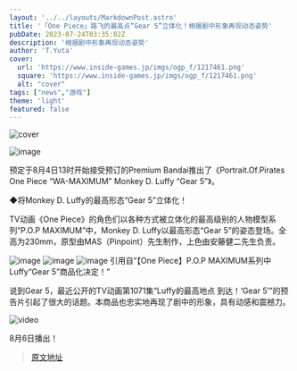 ```yaml
---
layout: '../../layouts/MarkdownPost.astro'
title: '「One Piece」路飞的最高点“Gear 5”立体化！根据剧中形象再现动态姿势'
pubDate: 2023-07-24T03:35:02Z
description: '根据剧中形象再现动态姿势'
author: 'T.Yuta'
cover:
  url: 'https://www.inside-games.jp/imgs/ogp_f/1217461.png'
  square: 'https://www.inside-games.jp/imgs/ogp_f/1217461.png'
  alt: "cover"
tags: ["news","游戏"]
theme: 'light'
featured: false
---
```


![cover](https://www.inside-games.jp/imgs/ogp_f/1217461.png)

![image](https://www.inside-games.jp/imgs/zoom/1217460.jpg)

预定于8月4日13时开始接受预订的Premium Bandai推出了《Portrait.Of.Pirates One Piece “WA-MAXIMUM” Monkey D. Luffy “Gear 5”》。

◆将Monkey D. Luffy的最高形态“Gear 5”立体化！

TV动画《One Piece》的角色们以各种方式被立体化的最高级别的人物模型系列“P.O.P MAXIMUM”中，Monkey D. Luffy以最高形态“Gear 5”的姿态登场。全高为230mm，原型由MAS（Pinpoint）先生制作，上色由安藤健二先生负责。

![image](https://www.inside-games.jp/imgs/zoom/1217462.png)
![image](https://www.inside-games.jp/imgs/zoom/1217463.png)
![image](https://www.inside-games.jp/imgs/zoom/1217461.png)
引用自“【One Piece】P.O.P MAXIMUM系列中Luffy“Gear 5”商品化决定！”

说到Gear 5，最近公开的TV动画第1071集“Luffy的最高地点 到达！‘Gear 5’”的预告片引起了很大的话题。本商品也忠实地再现了剧中的形象，具有动感和震撼力。

![video](https://www.youtube.com/embed/WwD0x0DvJ_w)

8月6日播出！

>[原文地址](https://www.inside-games.jp/article/2023/07/24/147361.html)  